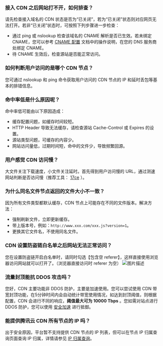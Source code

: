 




[](id:q3)
### 接入 CDN 之后网站打不开，如何排查？
请先检查接入域名的 CDN 状态是否为“已关闭”，若为“已关闭”状态则对应网页无法打开。若非“已关闭”状态时，可按照下列步骤进一步检查：
+ 通过 ping 或 nslookup 检查该域名的 CNAME 解析是否已生效。若未绑定 CNAME，您可以参考 [CNAME 配置](https://cloud.tencent.com/doc/product/228/3121) 文档中的操作说明，在您的 DNS 服务商处绑定 CNAME。
+ 待 CNAME 生效后，检查源站是否能正常访问。



[](id:q4)
### 如何判断用户访问的是哪个 CDN 节点？
您可通过 nslookup 和 ping 命令获取用户访问的 CDN 节点的 IP 和延时丢包等基本的排错信息。

[](id:q5)
### 命中率低是什么原因呢？
命中率低可能由以下原因造成：
+ 缓存配置问题，如缓存时间较短。
+ HTTP Header 导致无法缓存，请检查源站 Cache-Control 或 Expires 的设置。
+ 源站类型问题，可缓存的内容少。
+ 网站访问量低，过期时间短，命中的文件少，导致频繁回源。

[](id:q6)
### 用户感觉 CDN 访问慢？
大文件关注下载速度，小文件关注延时。首先得到用户访问慢的 URL，通过测速网站判断是否访问慢（推荐工具： [17ce](http://www.17ce.com) ）。




[](id:q8)
### 为什么同名文件节点返回的文件大小不一致？
因为所有文件类型都默认缓存，CDN 节点上可能存在不同的文件版本。解决方法：
+ 强制刷新文件，立即更新缓存。
+ 带上版本号，例如：`http://www.xxx.com/xxx.js?version=1`。
+ 更换其它文件名，不使用同名文件。



[](id:q9)
### CDN 设置防盗链白名单之后网站无法正常访问？

您在设置防盗链开启白名单时，请同时勾选【包含空 referer】，这样直接使用浏览器访问网站就可以打开了。（浏览器直接访问时 referer 为空）
![图片描述](https://main.qcloudimg.com/raw/71614474c565ad0e2697d72881136794.png)

[](id:q10)
### 流量封顶能抗 DDOS 攻击吗？

您好，CDN 主要功能非 DDOS 防护，主要是加速使用。您可以尝试使用 CDN 带宽封顶功能，在5分钟时间内会自动统计带宽使用情况，如达到封顶阈值，则根据配置，CDN 会进行不同的响应，**阈值最大可为 10000 Tbps** 。您如需对站点进行 DDOS 防护，您可以使用 [安全加速](https://cloud.tencent.com/product/scdn) 进行抵御。

[](id:q11)
### 能提供腾讯云 CDN 所有节点的 IP 吗？ 
出于安全原因，平台暂不支持提供 CDN 节点的 IP 列表，但可以在节点 IP 归属查询页面查询 IP 归属，详情请参见 [IP 归属查询]( https://cloud.tencent.com/document/product/228/10747)。
